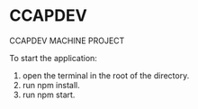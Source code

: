 # CCAPDEV
CCAPDEV MACHINE PROJECT

To start the application:
1. open the terminal in the root of the directory.
2. run npm install.
3. run npm start.
